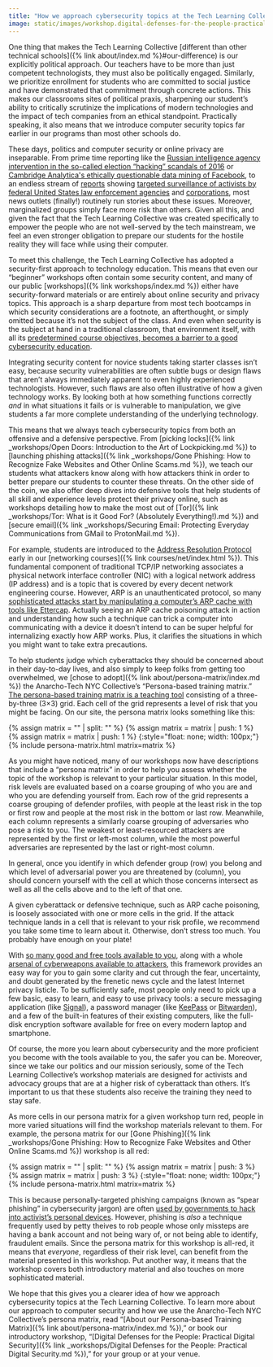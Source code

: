 ```yaml
---
title: "How we approach cybersecurity topics at the Tech Learning Collective"
image: static/images/workshop.digital-defenses-for-the-people-practical-digital-security.rectangle.png
---
```


One thing that makes the Tech Learning Collective [different than other technical schools]({% link about/index.md %}#our-difference) is our explicitly political approach. Our teachers have to be more than just competent technologists, they must also be politically engaged. Similarly, we prioritize enrollment for students who are committed to social justice and have demonstrated that commitment through concrete actions. This makes our classrooms sites of political praxis, sharpening our student&rsquo;s ability to critically scrutinize the implications of modern technologies and the impact of tech companies from an ethical standpoint. Practically speaking, it also means that we introduce computer security topics far earlier in our programs than most other schools do.

These days, politics and computer security or online privacy are inseparable. From prime time reporting like the [Russian intelligence agency intervention in the so-called election &ldquo;hacking&rdquo; scandals of 2016](https://en.wikipedia.org/wiki/Russian_interference_in_the_2016_United_States_elections) or [Cambridge Analytica's ethically questionable data mining of Facebook](https://www.theguardian.com/technology/2019/mar/17/the-cambridge-analytica-scandal-changed-the-world-but-it-didnt-change-facebook), to an endless stream of [reports](https://www.theguardian.com/us-news/2019/aug/08/fbi-oregon-anti-pipeline-jordan-cove-activists) showing [targeted surveillance of activists by federal United States law enforcement agencies](https://theintercept.com/2018/03/19/black-lives-matter-fbi-surveillance/) and [corporations](https://www.bloomberg.com/features/2015-walmart-union-surveillance/), most news outlets (finally!) routinely run stories about these issues. Moreover, marginalized groups simply face more risk than others. Given all this, and given the fact that the Tech Learning Collective was created specifically to empower the people who are not well-served by the tech mainstream, we feel an even stronger obligation to prepare our students for the hostile reality they will face while using their computer.

To meet this challenge, the Tech Learning Collective has adopted a security-first approach to technology education. This means that even our &ldquo;beginner&rdquo; workshops often contain some security content, and many of our public [workshops]({% link workshops/index.md %}) either have security-forward materials or are entirely about online security and privacy topics. This approach is a sharp departure from most tech bootcamps in which security considerations are a footnote, an afterthought, or simply omitted because it&rsquo;s not the subject of the class. And even when security is the subject at hand in a traditional classroom, that environment itself, with all its [predetermined course objectives, becomes a barrier to a good cybersecurity education](https://www.nytimes.com/2018/11/14/opinion/cybersecurity-education-skills.html).

Integrating security content for novice students taking starter classes isn&rsquo;t easy, because security vulnerabilities are often subtle bugs or design flaws that aren&rsquo;t always immediately apparent to even highly experienced technologists. However, such flaws are also often illustrative of how a given technology works. By looking both at how something functions correctly *and* in what situations it fails or is vulnerable to manipulation, we give students a far more complete understanding of the underlying technology.

This means that we always teach cybersecurity topics from both an offensive and a defensive perspective. From [picking locks]({% link _workshops/Open Doors: Introduction to the Art of Lockpicking.md %}) to [launching phishing attacks]({% link _workshops/Gone Phishing: How to Recognize Fake Websites and Other Online Scams.md %}), we teach our students what attackers know along with how attackers think in order to better prepare our students to counter these threats. On the other side of the coin, we also offer deep dives into defensive tools that help students of all skill and experience levels protect their privacy online, such as workshops detailing how to make the most out of [Tor]({% link _workshops/Tor: What is it Good For? (Absolutely Everything!).md %}) and [secure email]({% link _workshops/Securing Email: Protecting Everyday Communications from GMail to ProtonMail.md %}).

For example, students are introduced to the [Address Resolution Protocol](https://en.wikipedia.org/wiki/Address_Resolution_Protocol) early in our [networking courses]({% link courses/net/index.html %}). This fundamental component of traditional TCP/IP networking associates a physical network interface controller (NIC) with a logical network address (IP address) and is a topic that is covered by every decent network engineering course. However, ARP is an unauthenticated protocol, so many [sophisticated attacks start by manipulating a computer&rsquo;s ARP cache with tools like Ettercap](https://www.bleepingcomputer.com/news/security/researchers-hack-surveillance-systems-to-show-fake-video-feed/). Actually seeing an ARP cache poisoning attack in action and understanding how such a technique can trick a computer into communicating with a device it doesn&rsquo;t intend to can be super helpful for internalizing exactly how ARP works. Plus, it clarifies the situations in which you might want to take extra precautions.

To help students judge which cyberattacks they should be concerned about in their day-to-day lives, and also simply to keep folks from getting too overwhelmed, we [chose to adopt]({% link about/persona-matrix/index.md %}) the Anarcho-Tech NYC Collective&rsquo;s &ldquo;Persona-based training matrix.&rdquo; [The persona-based training matrix is a teaching tool](https://github.com/AnarchoTechNYC/meta/wiki/Persona-based-training-matrix#the-matrix) consisting of a three-by-three (3&times;3) grid. Each cell of the grid represents a level of risk that you might be facing. On our site, the persona matrix looks something like this:

{% assign matrix = "" | split: "" %}
{% assign matrix = matrix | push: 1 %}
{% assign matrix = matrix | push: 1 %}
{:style="float: none; width: 100px;"}
{% include persona-matrix.html matrix=matrix %}

As you might have noticed, many of our workshops now have descriptions that include a &ldquo;persona matrix&rdquo; in order to help you assess whether the topic of the workshop is relevant to your particular situation. In this model, risk levels are evaluated based on a coarse grouping of who you are and who you are defending yourself from. Each row of the grid represents a coarse grouping of defender profiles, with people at the least risk in the top or first row and people at the most risk in the bottom or last row. Meanwhile, each column represents a similarly coarse grouping of adversaries who pose a risk to you. The weakest or least-resourced attackers are represented by the first or left-most column, while the most powerful adversaries are represented by the last or right-most column.

In general, once you identify in which defender group (row) you belong and which level of adversarial power you are threatened by (column), you should concern yourself with the cell at which those concerns intersect as well as all the cells above and to the left of that one.

A given cyberattack or defensive technique, such as ARP cache poisoning, is loosely associated with one or more cells in the grid. If the attack technique lands in a cell that is relevant to your risk profile, we recommend you take some time to learn about it. Otherwise, don&rsquo;t stress too much. You probably have enough on your plate!

With [so many good and free tools available to you](https://prism-break.org/), along with a whole [arsenal of cyberweapons available to attackers](https://github.com/enaqx/awesome-pentest/blob/master/README.md#readme), this framework provides an easy way for you to gain some clarity and cut through the fear, uncertainty, and doubt generated by the frenetic news cycle and the latest Internet privacy listicle. To be sufficiently safe, most people only need to pick up a few basic, easy to learn, and easy to use privacy tools: a secure messaging application (like [Signal](https://signal.org/)), a password manager (like [KeePass](https://keepass.info/) or [Bitwarden](https://bitwarden.com/)), and a few of the built-in features of their existing computers, like the full-disk encryption software available for free on every modern laptop and smartphone.

Of course, the more you learn about cybersecurity and the more proficient you become with the tools available to you, the safer you can be. Moreover, since we take our politics and our mission seriously, some of the Tech Learning Collective&rsquo;s workshop materials are designed for activists and advocacy groups that are at a higher risk of cyberattack than others. It&rsquo;s important to us that these students also receive the training they need to stay safe.

As more cells in our persona matrix for a given workshop turn red, people in more varied situations will find the workshop materials relevant to them. For example, the persona matrix for our [Gone Phishing]({% link _workshops/Gone Phishing: How to Recognize Fake Websites and Other Online Scams.md %}) workshop is all red:

{% assign matrix = "" | split: "" %}
{% assign matrix = matrix | push: 3 %}
{% assign matrix = matrix | push: 3 %}
{:style="float: none; width: 100px;"}
{% include persona-matrix.html matrix=matrix %}

This is because personally-targeted phishing campaigns (known as &ldquo;spear phishing&rdquo; in cybersecurity jargon) are often [used by governments to hack into activist&rsquo;s personal devices](https://citizenlab.org/2016/08/million-dollar-dissident-iphone-zero-day-nso-group-uae/). However, phishing is *also* a technique frequently used by petty theives to rob people whose only missteps are having a bank account and not being wary of, or not being able to identify, fraudulent emails. Since the persona matrix for this workshop is all-red, it means that *everyone*, regardless of their risk level, can benefit from the material presented in this workshop. Put another way, it means that the workshop covers both introductory material and also touches on more sophisticated material.

We hope that this gives you a clearer idea of how we approach cybersecurity topics at the Tech Learning Collective. To learn more about our approach to computer security and how we use the Anarcho-Tech NYC Collective&rsquo;s persona matrix, read &ldquo;[About our Persona-based Training Matrix]({% link about/persona-matrix/index.md %}),&rdquo; or book our introductory workshop, &ldquo;[Digital Defenses for the People: Practical Digital Security]({% link _workshops/Digital Defenses for the People: Practical Digital Security.md %}),&rdquo; for your group or at your venue.
